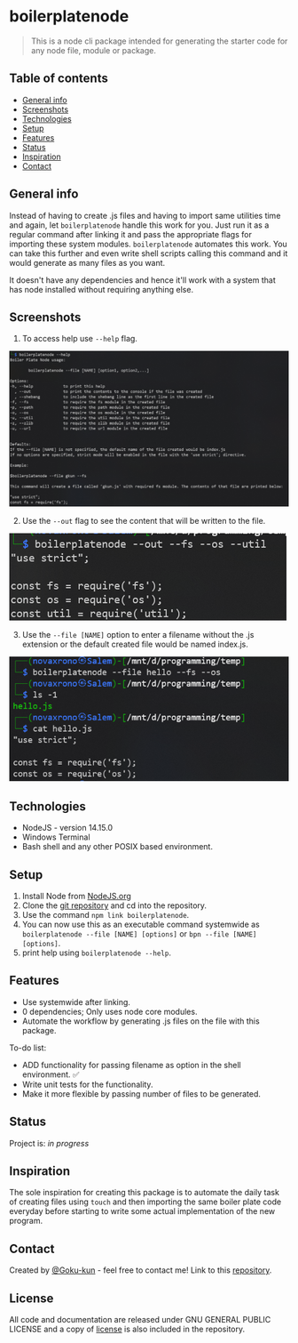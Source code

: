 # boilerplatenode

> This is a node cli package intended for generating the starter code for any node file, module or package.

## Table of contents

* [General info](#general-info)
* [Screenshots](#screenshots)
* [Technologies](#technologies)
* [Setup](#setup)
* [Features](#features)
* [Status](#status)
* [Inspiration](#inspiration)
* [Contact](#contact)

## General info

Instead of having to create .js files and having to import same utilities time and again, let `boilerplatenode` handle this work for you. Just run it as a regular command after linking it and pass the appropriate flags for importing these system modules. `boilerplatenode` automates this work. You can take this further and even write shell scripts calling this command and it would generate as many files as you want.

It doesn't have any dependencies and hence it'll work with a system that has node installed without requiring anything else.

## Screenshots

1. To access help use `--help` flag.

![print Help](https://github.com/Goku-kun/boilerplatenode/blob/main/resources/images/printHelp.png)

2. Use the `--out` flag to see the content that will be written to the file.

![print Help](https://github.com/Goku-kun/boilerplatenode/blob/main/resources/images/printToConsole.png)

3. Use the `--file [NAME]` option to enter a filename without the .js extension or the default created file would be named index.js.

![print Help](https://github.com/Goku-kun/boilerplatenode/blob/main/resources/images/finalOutput.png)

## Technologies

* NodeJS - version 14.15.0
* Windows Terminal
* Bash shell and any other POSIX based environment.

## Setup

1. Install Node from [NodeJS.org](https://nodejs.org/en/)
2. Clone the [git repository](https://github.com/Goku-kun/boilerplatenode) and cd into the repository.
3. Use the command `npm link boilerplatenode`.
4. You can now use this as an executable command systemwide as `boilerplatenode --file [NAME] [options]` or `bpn --file [NAME] [options]`.
5. print help using `boilerplatenode --help`.

## Features

* Use systemwide after linking.
* 0 dependencies; Only uses node core modules.
* Automate the workflow by generating .js files on the file with this package.

To-do list:

* ADD functionality for passing filename as option in the shell environment. ✅
* Write unit tests for the functionality.
* Make it more flexible by passing number of files to be generated. 

## Status

Project is: _in progress_ 


## Inspiration

The sole inspiration for creating this package is to automate the daily task of creating files using `touch` and then importing the same boiler plate code everyday before starting to write some actual implementation of the new program.

## Contact

Created by [@Goku-kun](https://www.github.com/Goku-kun) - feel free to contact me!
Link to this [repository](https://github.com/Goku-kun/boilerplatenode).

## License

All code and documentation are released under GNU GENERAL PUBLIC LICENSE and a copy of [license](./LICENSE) is also included in the repository.
